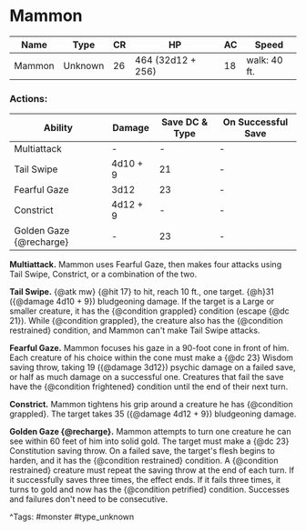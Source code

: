 # Mammon

| Name | Type | CR | HP | AC | Speed |
|------|------|----|----|----|-------|
| Mammon | Unknown | 26 | 464 (32d12 + 256) | 18 | walk: 40 ft. |

### Actions:

| Ability | Damage | Save DC & Type | On Successful Save |
|---------|--------|----------------|--------------------|
| Multiattack | - | - | - |
| Tail Swipe | 4d10 + 9 | 21 | - |
| Fearful Gaze | 3d12 | 23 | - |
| Constrict | 4d12 + 9 | - | - |
| Golden Gaze {@recharge} | - | 23 | - |


**Multiattack.** Mammon uses Fearful Gaze, then makes four attacks using Tail Swipe, Constrict, or a combination of the two.

**Tail Swipe.** {@atk mw} {@hit 17} to hit, reach 10 ft., one target. {@h}31 ({@damage 4d10 + 9}) bludgeoning damage. If the target is a Large or smaller creature, it has the {@condition grappled} condition (escape {@dc 21}). While {@condition grappled}, the creature also has the {@condition restrained} condition, and Mammon can't make Tail Swipe attacks.

**Fearful Gaze.** Mammon focuses his gaze in a 90-foot cone in front of him. Each creature of his choice within the cone must make a {@dc 23} Wisdom saving throw, taking 19 ({@damage 3d12}) psychic damage on a failed save, or half as much damage on a successful one. Creatures that fail the save have the {@condition frightened} condition until the end of their next turn.

**Constrict.** Mammon tightens his grip around a creature he has {@condition grappled}. The target takes 35 ({@damage 4d12 + 9}) bludgeoning damage.

**Golden Gaze {@recharge}.** Mammon attempts to turn one creature he can see within 60 feet of him into solid gold. The target must make a {@dc 23} Constitution saving throw. On a failed save, the target's flesh begins to harden, and it has the {@condition restrained} condition. A {@condition restrained} creature must repeat the saving throw at the end of each turn. If it successfully saves three times, the effect ends. If it fails three times, it turns to gold and now has the {@condition petrified} condition. Successes and failures don't need to be consecutive.

^Tags: #monster #type_unknown